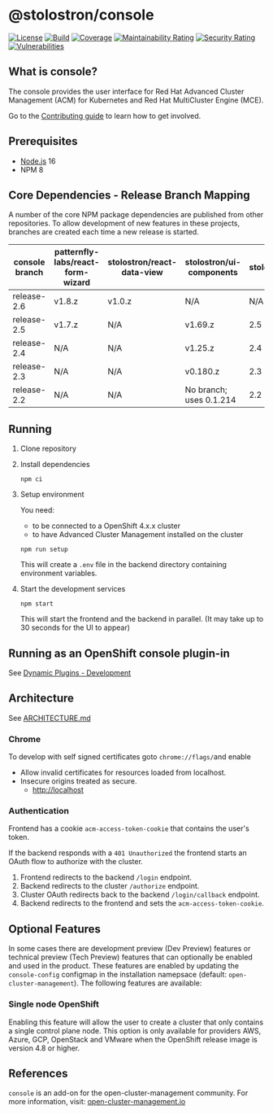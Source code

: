 [comment]: # ( Copyright Contributors to the Open Cluster Management project )

# @stolostron/console

[![License](https://img.shields.io/:license-apache-blue.svg)](http://www.apache.org/licenses/LICENSE-2.0.html)
[![Build](https://img.shields.io/badge/build-Prow-informational)](https://prow.ci.openshift.org/?repo=stolostron%2Fconsole)
[![Coverage](https://sonarcloud.io/api/project_badges/measure?project=open-cluster-management_console&metric=coverage&token=678092fc6e15fad203b8883681417cca4c477c6b)](https://sonarcloud.io/dashboard?id=open-cluster-management_console)
[![Maintainability Rating](https://sonarcloud.io/api/project_badges/measure?project=open-cluster-management_console&metric=sqale_rating&token=678092fc6e15fad203b8883681417cca4c477c6b)](https://sonarcloud.io/dashboard?id=open-cluster-management_console)
[![Security Rating](https://sonarcloud.io/api/project_badges/measure?project=open-cluster-management_console&metric=security_rating&token=678092fc6e15fad203b8883681417cca4c477c6b)](https://sonarcloud.io/dashboard?id=open-cluster-management_console)
[![Vulnerabilities](https://sonarcloud.io/api/project_badges/measure?project=open-cluster-management_console&metric=vulnerabilities&token=678092fc6e15fad203b8883681417cca4c477c6b)](https://sonarcloud.io/dashboard?id=open-cluster-management_console)

## What is console?

The console provides the user interface for Red Hat Advanced Cluster Management (ACM) for Kubernetes and Red Hat MultiCluster Engine (MCE).

Go to the [Contributing guide](CONTRIBUTING.md) to learn how to get involved.

## Prerequisites

- [Node.js](https://nodejs.org) 16
- NPM 8

## Core Dependencies - Release Branch Mapping

A number of the core NPM package dependencies are published from other repositories. To allow development of new features in these projects, branches are created each time a new release is started.

| console branch | patternfly-labs/react-form-wizard | stolostron/react-data-view | stolostron/ui-components | stolostron/temptifly |
|----------------|-----------------------------------|----------------------------|--------------------------|----------------------|
| release-2.6    | v1.8.z                            | v1.0.z                     | N/A                      | N/A                  |
| release-2.5    | v1.7.z                            | N/A                        | v1.69.z                  | 2.5                  |
| release-2.4    | N/A                               | N/A                        | v1.25.z                  | 2.4                  |
| release-2.3    | N/A                               | N/A                        | v0.180.z                 | 2.3                  |
| release-2.2    | N/A                               | N/A                        | No branch; uses 0.1.214  | 2.2                  |

## Running

1. Clone repository

2. Install dependencies

   ```
   npm ci
   ```

3. Setup environment

   You need:
     - to be connected to a OpenShift 4.x.x cluster
     - to have Advanced Cluster Management installed on the cluster

   ```
   npm run setup
   ```

   This will create a `.env` file in the backend directory containing environment variables.

4. Start the development services

   ```
   npm start
   ```

   This will start the frontend and the backend in parallel.  (It may take up to 30 seconds for the UI to appear)

## Running as an OpenShift console plugin-in

See [Dynamic Plugins - Development](frontend/PLUGIN.md#development)

## Architecture

See [ARCHITECTURE.md](docs/ARCHITECTURE.md)

### Chrome

To develop with self signed certificates goto `chrome://flags/`and enable

- Allow invalid certificates for resources loaded from localhost.
- Insecure origins treated as secure.
  - <http://localhost>

### Authentication

Frontend has a cookie `acm-access-token-cookie` that contains the user's token.

If the backend responds with a `401 Unauthorized` the frontend starts an OAuth flow to authorize with the cluster.

1. Frontend redirects to the backend `/login` endpoint.
2. Backend redirects to the cluster `/authorize` endpoint.
3. Cluster OAuth redirects back to the backend `/login/callback` endpoint.
4. Backend redirects to the frontend and sets the `acm-access-token-cookie`.

## Optional Features

In some cases there are development preview (Dev Preview) features or technical preview (Tech Preview) features that can optionally be enabled and used in the product.  These features are enabled by updating the `console-config` configmap in the installation namepsace (default: `open-cluster-management`).  The following features are available:

### Single node OpenShift

Enabling this feature will allow the user to create a cluster that only contains a single control plane node.  This option is only available for providers AWS, Azure, GCP, OpenStack and VMware when the OpenShift release image is version 4.8 or higher.

## References

`console` is an add-on for the open-cluster-management community. For more information, visit: [open-cluster-management.io](https://open-cluster-management.io)

